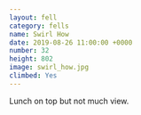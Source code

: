 ```yaml
---
layout: fell
category: fells
name: Swirl How
date: 2019-08-26 11:00:00 +0000
number: 32
height: 802
image: swirl_how.jpg
climbed: Yes
---
```

Lunch on top but not much view.
